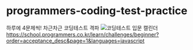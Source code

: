 # programmers-coding-test-practice
하루에 4문제씩! 차근차근 코딩테스트 격파
![코딩테스트 입문 캘린더](https://user-images.githubusercontent.com/91243651/210203917-fd87c40c-bbed-4c49-8d3b-008bceadce2f.png)
https://school.programmers.co.kr/learn/challenges/beginner?order=acceptance_desc&page=1&languages=javascript
